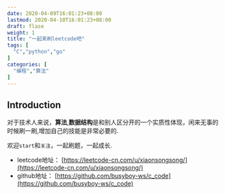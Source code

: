 ```yaml
---
date: 2020-04-09T16:01:23+08:00
lastmod: 2020-04-10T16:01:23+08:00
draft: flase
weight: 1
title: "一起来刷leetcode吧"
tags: [
  "C","python","go"
]
categories: [
  "编程","算法"
]
---
```



## Introduction

对于技术人来说，**算法**,**数据结构**是和别人区分开的一个实质性体现，闲来无事的时候刷一刷,增加自己的技能是非常必要的.

欢迎`start`和`关注`，一起刷题，一起成长.

- leetcode地址： [https://leetcode-cn.com/u/xiaonsongsong/](https://leetcode-cn.com/u/xiaonsongsong/)
- github地址： [https://github.com/busyboy-ws/c_code](https://github.com/busyboy-ws/c_code)